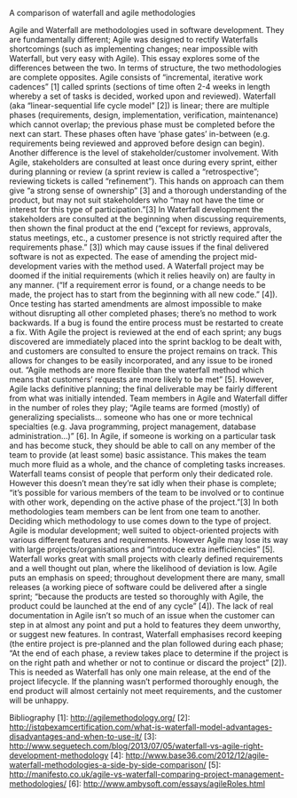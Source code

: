 A comparison of waterfall and agile methodologies

Agile and Waterfall are methodologies used in software development. They are fundamentally different; Agile was designed to rectify Waterfalls shortcomings (such as implementing changes; near impossible with Waterfall, but very easy with Agile). This essay explores some of the differences between the two.
In terms of structure, the two methodologies are complete opposites. Agile consists of “incremental, iterative work cadences” [1] called sprints (sections of time often 2-4 weeks in length whereby a set of tasks is decided, worked upon and reviewed). Waterfall (aka “linear-sequential life cycle model” [2]) is linear; there are multiple phases (requirements, design, implementation, verification, maintenance) which cannot overlap; the previous phase must be completed before the next can start. These phases often have ‘phase gates’ in-between (e.g. requirements being reviewed and approved before design can begin).
Another difference is the level of stakeholder/customer involvement.  With Agile, stakeholders are consulted at least once during every sprint, either during planning or review (a sprint review is called a “retrospective”; reviewing tickets is called “refinement”). This hands on approach can them give “a strong sense of ownership” [3] and a thorough understanding of the product, but may not suit stakeholders who “may not have the time or interest for this type of participation.”[3] In Waterfall development the stakeholders are consulted at the beginning when discussing requirements, then shown the final product at the end (“except for reviews, approvals, status meetings, etc., a customer presence is not strictly required after the requirements phase.” [3]) which may cause issues if the final delivered software is not as expected.
The ease of amending the project mid-development varies with the method used. A Waterfall project may be doomed if the initial requirements (which it relies heavily on) are faulty in any manner. (“If a requirement error is found, or a change needs to be made, the project has to start from the beginning with all new code.” [4]). Once testing has started amendments are almost impossible to make without disrupting all other completed phases; there’s no method to work backwards. If a bug is found the entire process must be restarted to create a fix. With Agile the project is reviewed at the end of each sprint; any bugs discovered are immediately placed into the sprint backlog to be dealt with, and customers are consulted to ensure the project remains on track. This allows for changes to be easily incorporated, and any issue to be ironed out. “Agile methods are more flexible than the waterfall method which means that customers’ requests are more likely to be met” [5]. However, Agile lacks definitive planning; the final deliverable may be fairly different from what was initially intended.
Team members in Agile and Waterfall differ in the number of roles they play; “Agile teams are formed (mostly) of generalizing specialists… someone who has one or more technical specialties (e.g. Java programming, project management, database administration…)” [6]. In Agile, if someone is working on a particular task and has become stuck, they should be able to call on any member of the team to provide (at least some) basic assistance. This makes the team much more fluid as a whole, and the chance of completing tasks increases. Waterfall teams consist of people that perform only their dedicated role. However this doesn’t mean they’re sat idly when their phase is complete; “it’s possible for various members of the team to be involved or to continue with other work, depending on the active phase of the project.”[3] In both methodologies team members can be lent from one team to another.
Deciding which methodology to use comes down to the type of project. Agile is modular development; well suited to object-oriented projects with various different features and requirements. However Agile may lose its way with large projects/organisations and “introduce extra inefficiencies” [5]. Waterfall works great with small projects with clearly defined requirements and a well thought out plan, where the likelihood of deviation is low.
Agile puts an emphasis on speed; throughout development there are many, small releases (a working piece of software could be delivered after a single sprint; “because the products are tested so thoroughly with Agile, the product could be launched at the end of any cycle” [4]). The lack of real documentation in Agile isn’t so much of an issue when the customer can step in at almost any point and put a hold to features they deem unworthy, or suggest new features. In contrast, Waterfall emphasises record keeping (the entire project is pre-planned and the plan followed during each phase; “At the end of each phase, a review takes place to determine if the project is on the right path and whether or not to continue or discard the project” [2]). This is needed as Waterfall has only one main release, at the end of the project lifecycle. If the planning wasn’t performed thoroughly enough, the end product will almost certainly not meet requirements, and the customer will be unhappy.

Bibliography
[1]: http://agilemethodology.org/
[2]: http://istqbexamcertification.com/what-is-waterfall-model-advantages-disadvantages-and-when-to-use-it/
[3]: http://www.seguetech.com/blog/2013/07/05/waterfall-vs-agile-right-development-methodology
[4]: http://www.base36.com/2012/12/agile-waterfall-methodologies-a-side-by-side-comparison/
[5]: http://manifesto.co.uk/agile-vs-waterfall-comparing-project-management-methodologies/
[6]: http://www.ambysoft.com/essays/agileRoles.html 
